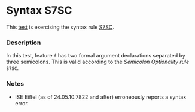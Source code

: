 # Syntax S7SC

This [test](.) is exercising the syntax rule [S7SC](../Readme.md).

### Description

In this test, feature `f` has two formal argument declarations separated by three semicolons. This is valid according to the *Semicolon Optionality rule* `S7SC`.

### Notes

* ISE Eiffel (as of 24.05.10.7822 and after) erroneously reports a syntax error.
